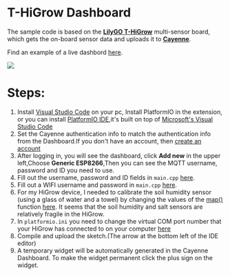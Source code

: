 # T-HiGrow Dashboard

The sample code is based on the **[LilyGO T-HiGrow](https://www.aliexpress.com/item/32815782900.html)** multi-sensor board, which gets the on-board sensor data and uploads it to **[Cayenne](https://cayenne.mydevices.com/)**.

Find an example of a live dashbord [here](https://cayenne.mydevices.com/shared/5f5d15c82130755bb2a55562/project/e9af04f1-b554-4317-b4fb-5e5d4d831b7d).

![](image/1.jpg)

# Steps:
1. Install [Visual Studio Code](https://code.visualstudio.com/) on your pc, Install PlatformIO in the extension, or you can install [PlatformIO IDE](https://platformio.org/platformio-ide),it's built on top of [Microsoft's Visual Studio Code](https://code.visualstudio.com/)
2. Set the Cayenne authentication info to match the authentication info from the Dashboard.If you don't have an account, then [create an account](https://accounts.mydevices.com/auth/realms/cayenne/login-actions/registration?client_id=cayenne-web-app&tab_id=01AaoLwmlng)
3. After logging in, you will see the dashboard, click **Add new** in the upper left,Choose **Generic ESP8266**,Then you can see the MQTT username, password and ID you need to use.
4. Fill out the username, password and ID fields in `main.cpp` [here](https://github.com/robinvanemden/sensors/blob/d34218e337a78562e73d7c52e8f850a2deed7dfb/higrow/src/main.cpp#L40-L42).
5. Fill out a WIFI username and password in `main.cpp` [here](https://github.com/robinvanemden/sensors/blob/d34218e337a78562e73d7c52e8f850a2deed7dfb/higrow/src/main.cpp#L36-L37).
6. For my HiGrow device, I needed to calibrate the soil humidity sensor (using a glass of water and a towel) by changing the values of the [map()](https://www.arduino.cc/reference/en/language/functions/math/map/) function [here](https://github.com/robinvanemden/sensors/blob/b02a2c22a9c39578a9b755197406ee902e8a7c21/higrow/src/main.cpp#L129). It seems that the soil humidity and salt sensors are relatively fragile in the HiGrow.
7. In `platformio.ini` you need to change the virtual COM port number that your HiGrow has connected to on your computer [here](https://github.com/robinvanemden/sensors/blob/c22cb0bfc83a89df9d313deb7242018ab47bb622/higrow/platformio.ini#L18-L19)
8. Compile and upload the sketch.(The arrow at the bottom left of the IDE editor)
9. A temporary widget will be automatically generated in the Cayenne Dashboard. To make the widget permanent click the plus sign on the widget.
